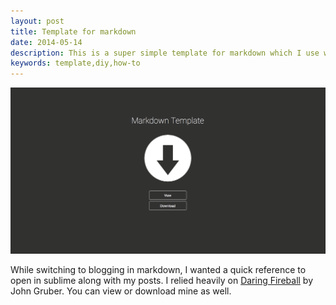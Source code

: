 ```yaml
---
layout: post
title: Template for markdown
date: 2014-05-14
description: This is a super simple template for markdown which I use with Jekyll.
keywords: template,diy,how-to
---
```


[![Markdown Template](/public/images/blog/2014-05-14-template-form-markdown.png)](http://geoffreybyers.github.io/markdown-template/)

While switching to blogging in markdown, I wanted a quick reference to open in sublime along with my posts.  I relied heavily on [Daring Fireball](http://daringfireball.net/projects/markdown/) by John Gruber.  You can view or download mine as well.